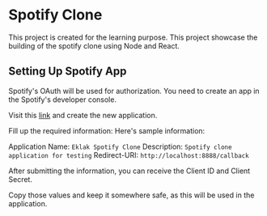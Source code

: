 # Spotify Clone

This project is created for the learning purpose. This project showcase the building of the spotify clone using Node and React.

## Setting Up Spotify App

Spotify's OAuth will be used for authorization. You need to create an app in the Spotify's developer console.

Visit this [link](https://developer.spotify.com/dashboard/create) and create the new application.

Fill up the required information:
Here's sample information:

Application Name: `Eklak Spotify Clone`
Description: `Spotify clone application for testing`
Redirect-URI: `http://localhost:8888/callback`

After submitting the information, you can receive the Client ID and Client Secret.

Copy those values and keep it somewhere safe, as this will be used in the application.
